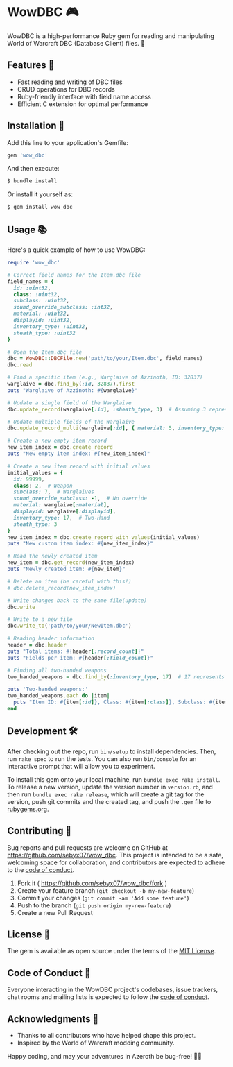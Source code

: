 # WowDBC 🎮

WowDBC is a high-performance Ruby gem for reading and manipulating World of Warcraft DBC (Database Client) files. 🚀

## Features 🌟

- Fast reading and writing of DBC files
- CRUD operations for DBC records
- Ruby-friendly interface with field name access
- Efficient C extension for optimal performance

## Installation 💎

Add this line to your application's Gemfile:

```ruby
gem 'wow_dbc'
```

And then execute:

```bash
$ bundle install
```

Or install it yourself as:

```bash
$ gem install wow_dbc
```

## Usage 📚

Here's a quick example of how to use WowDBC:

```ruby
require 'wow_dbc'

# Correct field names for the Item.dbc file
field_names = {
  id: :uint32,
  class: :uint32,
  subclass: :uint32,
  sound_override_subclass: :int32,
  material: :uint32,
  displayid: :uint32,
  inventory_type: :uint32,
  sheath_type: :uint32
}

# Open the Item.dbc file
dbc = WowDBC::DBCFile.new('path/to/your/Item.dbc', field_names)
dbc.read

# Find a specific item (e.g., Warglaive of Azzinoth, ID: 32837)
warglaive = dbc.find_by(:id, 32837).first
puts "Warglaive of Azzinoth: #{warglaive}"

# Update a single field of the Warglaive
dbc.update_record(warglaive[:id], :sheath_type, 3)  # Assuming 3 represents a different sheath type

# Update multiple fields of the Warglaive
dbc.update_record_multi(warglaive[:id], { material: 5, inventory_type: 17 })  # Assuming 5 is a different material and 17 is Two-Hand

# Create a new empty item record
new_item_index = dbc.create_record
puts "New empty item index: #{new_item_index}"

# Create a new item record with initial values
initial_values = {
  id: 99999,
  class: 2,  # Weapon
  subclass: 7,  # Warglaives
  sound_override_subclass: -1,  # No override
  material: warglaive[:material],
  displayid: warglaive[:displayid],
  inventory_type: 17,  # Two-Hand
  sheath_type: 3
}
new_item_index = dbc.create_record_with_values(initial_values)
puts "New custom item index: #{new_item_index}"

# Read the newly created item
new_item = dbc.get_record(new_item_index)
puts "Newly created item: #{new_item}"

# Delete an item (be careful with this!)
# dbc.delete_record(new_item_index)

# Write changes back to the same file(update)
dbc.write

# Write to a new file
dbc.write_to('path/to/your/NewItem.dbc')

# Reading header information
header = dbc.header
puts "Total items: #{header[:record_count]}"
puts "Fields per item: #{header[:field_count]}"

# Finding all two-handed weapons
two_handed_weapons = dbc.find_by(:inventory_type, 17)  # 17 represents Two-Hand weapons

puts 'Two-handed weapons:'
two_handed_weapons.each do |item|
  puts "Item ID: #{item[:id]}, Class: #{item[:class]}, Subclass: #{item[:subclass]}, Display ID: #{item[:displayid]}"
end
```

## Development 🛠️

After checking out the repo, run `bin/setup` to install dependencies. Then, run `rake spec` to run the tests. You can also run `bin/console` for an interactive prompt that will allow you to experiment.

To install this gem onto your local machine, run `bundle exec rake install`. To release a new version, update the version number in `version.rb`, and then run `bundle exec rake release`, which will create a git tag for the version, push git commits and the created tag, and push the `.gem` file to [rubygems.org](https://rubygems.org).

## Contributing 🤝

Bug reports and pull requests are welcome on GitHub at https://github.com/sebyx07/wow_dbc. This project is intended to be a safe, welcoming space for collaboration, and contributors are expected to adhere to the [code of conduct](https://github.com/sebyx07/wow_dbc/blob/master/CODE_OF_CONDUCT.md).

1. Fork it ( https://github.com/sebyx07/wow_dbc/fork )
2. Create your feature branch (`git checkout -b my-new-feature`)
3. Commit your changes (`git commit -am 'Add some feature'`)
4. Push to the branch (`git push origin my-new-feature`)
5. Create a new Pull Request

## License 📄

The gem is available as open source under the terms of the [MIT License](https://opensource.org/licenses/MIT).

## Code of Conduct 🤝

Everyone interacting in the WowDBC project's codebases, issue trackers, chat rooms and mailing lists is expected to follow the [code of conduct](https://github.com/sebyx07/wow_dbc/blob/master/CODE_OF_CONDUCT.md).

## Acknowledgments 👏

- Thanks to all contributors who have helped shape this project.
- Inspired by the World of Warcraft modding community.

Happy coding, and may your adventures in Azeroth be bug-free! 🐉✨